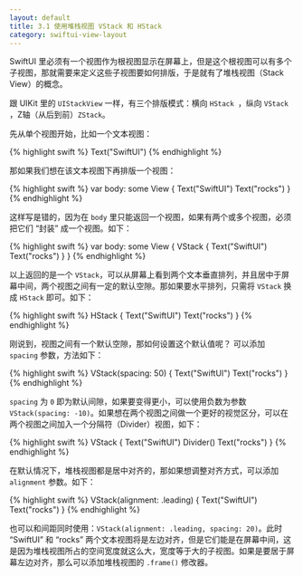 ```yaml
---
layout: default
title: 3.1 使用堆栈视图 VStack 和 HStack
category: swiftui-view-layout
---
```


SwiftUI 里必须有一个视图作为根视图显示在屏幕上，但是这个根视图可以有多个子视图，那就需要来定义这些子视图要如何排版，于是就有了堆栈视图（Stack View）的概念。

跟 UIKit 里的 `UIStackView` 一样，有三个排版模式：横向 `HStack `，纵向 `VStack `，Z轴（从后到前）`ZStack`。

先从单个视图开始，比如一个文本视图：

{% highlight swift %}
Text("SwiftUI")
{% endhighlight %}

那如果我们想在该文本视图下再排版一个视图：

{% highlight swift %}
var body: some View {
    Text("SwiftUI")
    Text("rocks")
}
{% endhighlight %}

这样写是错的，因为在 `body` 里只能返回一个视图，如果有两个或多个视图，必须把它们 “封装” 成一个视图。如下：

{% highlight swift %}
var body: some View {
    VStack {
        Text("SwiftUI")
        Text("rocks")
    }
}
{% endhighlight %}

以上返回的是一个 `VStack`，可以从屏幕上看到两个文本垂直排列，并且居中于屏幕中间，两个视图之间有一定的默认空隙。那如果要水平排列，只需将 `VStack` 换成 `HStack` 即可。如下：


{% highlight swift %}
HStack {
    Text("SwiftUI")
    Text("rocks")
}
{% endhighlight %}
 
刚说到，视图之间有一个默认空隙，那如何设置这个默认值呢？ 可以添加 `spacing` 参数，方法如下：

{% highlight swift %}
VStack(spacing: 50) {
    Text("SwiftUI")
    Text("rocks")
}
{% endhighlight %}

`spacing` 为 `0` 即为默认间隙，如果要变得更小，可以使用负数为参数 `VStack(spacing: -10)`。如果想在两个视图之间做一个更好的视觉区分，可以在两个视图之间加入一个分隔符（Divider）视图，如下：

{% highlight swift %}
VStack {
    Text("SwiftUI")
    Divider()
    Text("rocks")
}
{% endhighlight %}

在默认情况下，堆栈视图都是居中对齐的，那如果想调整对齐方式，可以添加 `alignment` 参数。如下：

{% highlight swift %}
VStack(alignment: .leading) {
    Text("SwiftUI")
    Text("rocks")
}
{% endhighlight %}

也可以和间距同时使用：`VStack(alignment: .leading, spacing: 20)`。此时 “SwiftUI” 和 “rocks” 两个文本视图将是左边对齐，但是它们能是在屏幕中间，这是因为堆栈视图所占的空间宽度就这么大，宽度等于大的子视图。如果是要居于屏幕左边对齐，那么可以添加堆栈视图的 `.frame()` 修改器。